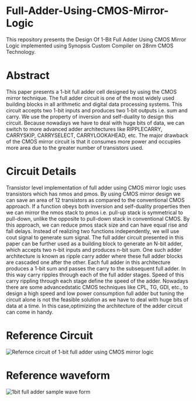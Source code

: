 # Full-Adder-Using-CMOS-Mirror-Logic
This repository presents the Design Of 1-Bit Full Adder Using CMOS Mirror Logic implemented using Synopsis Custom Compiler on 28nm CMOS Technology.
# Abstract
This paper presents a 1-bit full adder cell designed by using the CMOS mirror technique. The full adder circuit is one of the most widely used building blocks in all arithmetic and digital data processing systems. This circuit accepts two 1-bit inputs and produces two 1-bit outputs i.e. sum and carry. We use the property of inversion and self-duality to design this circuit. Because nowadays we have to deal with huge bits of data, we can switch to more advanced adder architectures like  RIPPLECARRY, CARRYSKIP, CARRYSELECT, CARRYLOOKAHEAD, etc. The major drawback of the CMOS mirror circuit is that it consumes more power and occupies more area due to the greater number of transistors used.
# Circuit Details
Transistor level implementation of full adder using CMOS mirror logic uses transistors which has nmos and  pmos. By using CMOS mirror design we can save an area of 12 transistors as compared to the conventional CMOS approach. If a function obeys both inversion and self-duality properties then we can mirror the nmos stack to pmos i.e. pull-up stack is symmetrical to pull-down, unlike the opposite to pull-down stack in conventional CMOS. By this approach, we can reduce pmos stack size and can have equal rise and fall delays. Instead of realizing two functions independently, we will use cout signal to generate sum signal. The full adder circuit presented in this paper can be further used as a building block to generate an N-bit adder, which accepts two n-bit inputs and produces n-bit sum. One such adder architecture is known as ripple carry adder where these full adder blocks are cascaded one after the other. Each full adder in this architecture produces a 1-bit sum and passes the carry to the subsequent full adder. In this way carry ripples through each of the full adder stages. Speed of this carry rippling through each stage define the speed of the adder. Nowadays there are some advancedstatic CMOS techniques like CPL, TG, GDI, etc., to design a high speed and low power consumption full adder but tuning the circuit alone is not the feasible solution as we have to deal with huge bits of data at a time. In this case,optimizing the architecture of the adder circuit can come in handy.
# Reference Circuit
![Refernce circuit of 1-bit full adder using CMOS mirror logic](https://user-images.githubusercontent.com/98546502/155892419-00f1960a-94c9-419e-84a8-6752c2f3b6b9.png)
# Reference waveform
![1bit full adder sample wave form](https://user-images.githubusercontent.com/98546502/155892517-8a195f0b-c824-427f-a349-d70b237dad72.png)
